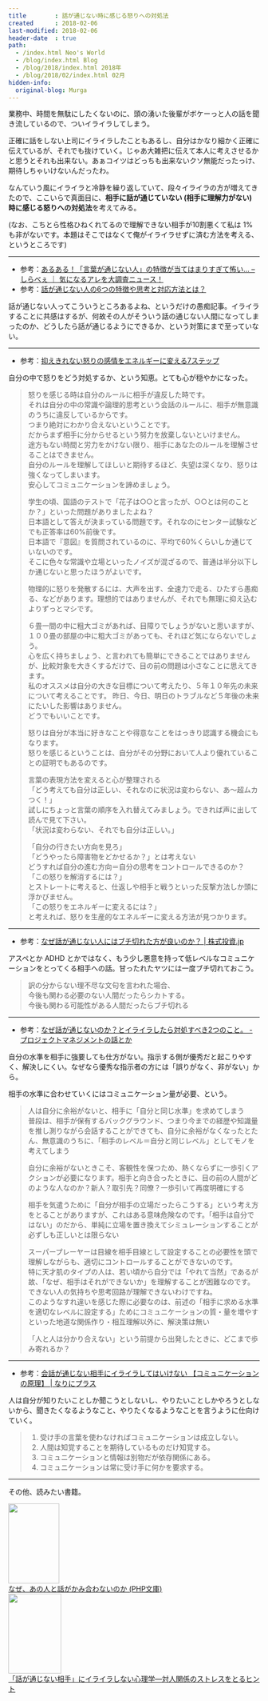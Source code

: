 ```yaml
---
title        : 話が通じない時に感じる怒りへの対処法
created      : 2018-02-06
last-modified: 2018-02-06
header-date  : true
path:
  - /index.html Neo's World
  - /blog/index.html Blog
  - /blog/2018/index.html 2018年
  - /blog/2018/02/index.html 02月
hidden-info:
  original-blog: Murga
---
```


業務中、時間を無駄にしたくないのに、頭の湧いた後輩がボケーっと人の話を聞き流しているので、ついイライラしてしまう。

正確に話をしない上司にイライラしたこともあるし、自分はかなり細かく正確に伝えているが、それでも抜けていく。じゃあ大雑把に伝えて本人に考えさせるかと思うとそれも出来ない。あぁコイツはどっちも出来ないクソ無能だったっけ、期待しちゃいけないんだったわ。

なんていう風にイライラと冷静を繰り返していて、段々イライラの方が増えてきたので、ここいらで真面目に、**相手に話が通じていない (相手に理解力がない) 時に感じる怒りへの対処法**を考えてみる。

(なお、こちとら性格ひねくれてるので理解できない相手が10割悪くて私は 1% も非がないです。本題はそこではなくて俺がイライラせずに済む方法を考える、というところです)

---

- 参考：[あるある！「言葉が通じない人」の特徴が当てはまりすぎて怖い… – しらべぇ ｜ 気になるアレを大調査ニュース！](https://sirabee.com/2017/01/10/20161052372/)
- 参考：[話が通じない人の6つの特徴や思考と対応方法とは？](http://the5seconds.com/hanashi-tuujinai-20304.html)

話が通じない人ってこういうところあるよね、というだけの愚痴記事。イライラすることに共感はするが、何故その人がそういう話の通じない人間になってしまったのか、どうしたら話が通じるようにできるか、という対策にまで至っていない。

---

- 参考：[抑えきれない怒りの感情をエネルギーに変える7ステップ](http://kokoromanual.com/anger.html)

自分の中で怒りをどう対処するか、という知恵。とても心が穏やかになった。

> 怒りを感じる時は自分のルールに相手が違反した時です。  
> それは自分の中の常識や論理的思考という会話のルールに、相手が無意識のうちに違反しているからです。  
> つまり絶対にわかり合えないということです。  
> だからまず相手に分からせるという努力を放棄しないといけません。  
> 途方もない時間と労力をかけない限り、相手にあなたのルールを理解させることはできません。  
> 自分のルールを理解してほしいと期待するほど、失望は深くなり、怒りは強くなってしまいます。  
> 安心してコミュニケーションを諦めましょう。
> 
> 学生の頃、国語のテストで「花子は○○と言ったが、○○とは何のことか？」といった問題がありましたよね？  
> 日本語として答えが決まっている問題です。それなのにセンター試験などでも正答率は60%前後です。  
> 日本語で『意図』を質問されているのに、平均で60%くらいしか通じていないのです。  
> そこに色々な常識や立場といったノイズが混ざるので、普通は半分以下しか通じないと思ったほうがよいです。
> 
> 物理的に怒りを発散するには、大声を出す、全速力で走る、ひたすら愚痴る、などがあります。理想的ではありませんが、それでも無理に抑え込むよりずっとマシです。
> 
> ６畳一間の中に粗大ゴミがあれば、目障りでしょうがないと思いますが、１００畳の部屋の中に粗大ゴミがあっても、それほど気にならないでしょう。  
> 心を広く持ちましょう、と言われても簡単にできることではありませんが、比較対象を大きくするだけで、目の前の問題は小さなことに思えてきます。  
> 私のオススメは自分の大きな目標について考えたり、５年１０年先の未来について考えることです。 昨日、今日、明日のトラブルなど５年後の未来にたいした影響はありません。  
> どうでもいいことです。
> 
> 怒りは自分が本当に好きなことや得意なことをはっきり認識する機会にもなります。  
> 怒りを感じるということは、自分がその分野において人より優れていることの証明でもあるのです。
> 
> 言葉の表現方法を変えると心が整理される  
> 「どう考えても自分は正しい、それなのに状況は変わらない、あ～超ムカつく！」  
> 試しにちょっと言葉の順序を入れ替えてみましょう。できれば声に出して読んで見て下さい。  
> 「状況は変わらない、それでも自分は正しい。」
> 
> 「自分の行きたい方向を見ろ」  
> 「どうやったら障害物をどかせるか？」とは考えない  
> どうすれば自分の進む方向＝自分の思考をコントロールできるのか？  
> 「この怒りを解消するには？」  
> とストレートに考えると、仕返しや相手と戦うといった反撃方法しか頭に浮かびません。  
> 「この怒りをエネルギーに変えるには？」  
> と考えれば、怒りを生産的なエネルギーに変える方法が見つかります。

---

- 参考：[なぜ話が通じない人にはブチ切れた方が良いのか？ | 株式投資.jp](http://equity-investment.jp/man-charm/communication-the-level/)

アスペとか ADHD とかではなく、もう少し悪意を持って低レベルなコミュニケーションをとってくる相手への話。甘ったれたヤツには一度ブチ切れておこう。

> 訳の分からない理不尽な文句を言われた場合、  
> 今後も関わる必要のない人間だったらシカトする。  
> 今後も関わる可能性がある人間だったらブチ切れる

---

- 参考：[なぜ話が通じないのか？とイライラしたら対処すべき2つのこと。 - プロジェクトマネジメントの話とか](http://www.wiz7.jp/entry/2015/08/11/smooth-conversation)

自分の水準を相手に強要しても仕方がない。指示する側が優秀だと起こりやすく、解決しにくい。なぜなら優秀な指示者の方には「誤りがなく、非がない」から。

相手の水準に合わせていくにはコミュニケーション量が必要、という。

> 人は自分に余裕がないと、相手に「自分と同じ水準」を求めてしまう  
> 普段は、相手が保有するバックグラウンド、つまり今までの経歴や知識量を推し測りながら会話することができても、自分に余裕がなくなったとたん、無意識のうちに、「相手のレベル＝自分と同じレベル」としてモノを考えてしまう
> 
> 自分に余裕がないときこそ、客観性を保つため、熱くならずに一歩引くアクションが必要になります。相手と向き合ったときに、目の前の人間がどのような人なのか？新人？取引先？同僚？一歩引いて再度明確にする
> 
> 相手を気遣うために「自分が相手の立場だったらこうする」という考え方をとることがありますが、これはある意味危険なのです。「相手は自分ではない」のだから、単純に立場を置き換えてシミュレーションすることが必ずしも正しいとは限らない
> 
> スーパープレーヤーは目線を相手目線として設定することの必要性を頭で理解しながらも、適切にコントロールすることができないのです。  
> 特に天才肌のタイプの人は、若い頃から自分では「やれて当然」であるが故、「なぜ、相手はそれができないか」を理解することが困難なのです。できない人の気持ちや思考回路が理解できないわけですね。  
> このようなすれ違いを感じた際に必要なのは、前述の「相手に求める水準を適切なレベルに設定する」ためにコミュニケーションの質・量を増やすといった地道な関係作り・相互理解以外に、解決策は無い
> 
> 「人と人は分かり合えない」という前提から出発したときに、どこまで歩み寄れるか？

---

- 参考：[会話が通じない相手にイライラしてはいけない 【コミュニケーションの原理】 | なりにプラス](https://nariniplus.wordpress.com/2013/10/17/%E4%BC%9A%E8%A9%B1%E3%81%8C%E9%80%9A%E3%81%98%E3%81%AA%E3%81%84%E7%9B%B8%E6%89%8B%E3%81%AB%E3%82%A4%E3%83%A9%E3%82%A4%E3%83%A9%E3%81%97%E3%81%A6%E3%81%AF%E3%81%84%E3%81%91%E3%81%AA%E3%81%84%E3%80%80/)

人は自分が知りたいことしか聞こうとしないし、やりたいことしかやろうとしないから、聞きたくなるようなこと、やりたくなるようなことを言うように仕向けていく。

> 1. 受け手の言葉を使わなければコミュニケーションは成立しない。
> 2. 人間は知覚することを期待しているものだけ知覚する。
> 3. コミュニケーションと情報は別物だが依存関係にある。
> 4. コミュニケーションは常に受け手に何かを要求する。

---

その他、読みたい書籍。

<div class="ad-amazon">
  <div class="ad-amazon-image">
    <a href="https://www.amazon.co.jp/dp/4569760783?tag=neos21-22&amp;linkCode=osi&amp;th=1&amp;psc=1">
      <img src="https://m.media-amazon.com/images/I/41TOM+WjWEL._SL160_.jpg" width="102" height="160">
    </a>
  </div>
  <div class="ad-amazon-info">
    <div class="ad-amazon-title">
      <a href="https://www.amazon.co.jp/dp/4569760783?tag=neos21-22&amp;linkCode=osi&amp;th=1&amp;psc=1">なぜ、あの人と話がかみ合わないのか (PHP文庫)</a>
    </div>
  </div>
</div>

<div class="ad-amazon">
  <div class="ad-amazon-image">
    <a href="https://www.amazon.co.jp/dp/4413034619?tag=neos21-22&amp;linkCode=osi&amp;th=1&amp;psc=1">
      <img src="https://m.media-amazon.com/images/I/41TYATRYTPL._SL160_.jpg" width="106" height="160">
    </a>
  </div>
  <div class="ad-amazon-info">
    <div class="ad-amazon-title">
      <a href="https://www.amazon.co.jp/dp/4413034619?tag=neos21-22&amp;linkCode=osi&amp;th=1&amp;psc=1">「話が通じない相手」にイライラしない心理学―対人関係のストレスをとるヒント</a>
    </div>
  </div>
</div>
